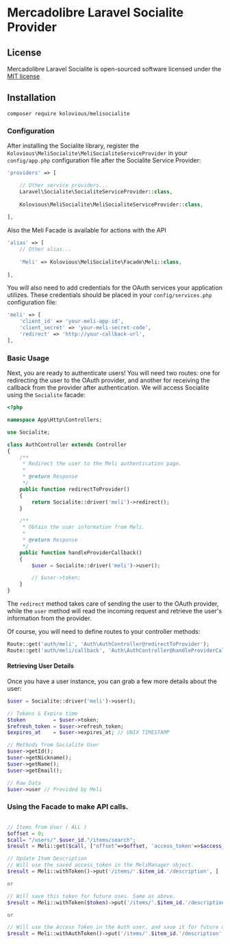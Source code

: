 # Mercadolibre Laravel Socialite Provider


## License

Mercadolibre Laravel Socialite is open-sourced software licensed under the [MIT license](http://opensource.org/licenses/MIT)

## Installation

    composer require kolovious/melisocialite

### Configuration

After installing the Socialite library, register the `Kolovious\MeliSocialite\MeliSocialiteServiceProvider` in your `config/app.php` configuration file after the Socialite Service Provider:

```php
'providers' => [

    // Other service providers...
    Laravel\Socialite\SocialiteServiceProvider::class,
    
    Kolovious\MeliSocialite\MeliSocialiteServiceProvider::class,
    
],
```
Also the Meli Facade is available for actions with the API

```php
'alias' => [
    // Other alias...
    
    'Meli' => Kolovious\MeliSocialite\Facade\Meli::class,
    
],
```

You will also need to add credentials for the OAuth services your application utilizes. These credentials should be placed in your `config/services.php` configuration file:
```php
'meli' => [
    'client_id' => 'your-meli-app-id',
    'client_secret' => 'your-meli-secret-code',
    'redirect' => 'http://your-callback-url',
],
```
### Basic Usage

Next, you are ready to authenticate users! You will need two routes: one for redirecting the user to the OAuth provider, and another for receiving the callback from the provider after authentication. We will access Socialite using the `Socialite` facade:

```php
<?php

namespace App\Http\Controllers;

use Socialite;

class AuthController extends Controller
{
    /**
     * Redirect the user to the Meli authentication page.
     *
     * @return Response
     */
    public function redirectToProvider()
    {
        return Socialite::driver('meli')->redirect();
    }

    /**
     * Obtain the user information from Meli.
     *
     * @return Response
     */
    public function handleProviderCallback()
    {
        $user = Socialite::driver('meli')->user();

        // $user->token;
    }
}
```

The `redirect` method takes care of sending the user to the OAuth provider, while the `user` method will read the incoming request and retrieve the user's information from the provider.



Of course, you will need to define routes to your controller methods:

```php
Route::get('auth/meli', 'Auth\AuthController@redirectToProvider');
Route::get('auth/meli/callback', 'Auth\AuthController@handleProviderCallback');
```

#### Retrieving User Details

Once you have a user instance, you can grab a few more details about the user:

```php
$user = Socialite::driver('meli')->user();

// Tokens & Expire time
$token         = $user->token;
$refresh_token = $user->refresh_token;
$expires_at    = $user->expires_at; // UNIX TIMESTAMP

// Methods from Socialite User 
$user->getId();
$user->getNickname();
$user->getName();
$user->getEmail();

// Raw Data
$user->user // Provided by Meli

```

### Using the Facade to make API calls.

```php

// Items from User ( ALL ) 
$offset = 0;
$call= "/users/".$user_id."/items/search";
$result = Meli::get($call, ["offset"=>$offset, 'access_token'=>$access_token]);

// Update Item Description
// Will use the saved access_token in the MeliManager object.
$result = Meli::withToken()->put('/items/'.$item_id.'/description', [ 'text' => $this->description ]); 

or

// Will save this token for future uses. Same as above.
$result = Meli::withToken($token)->put('/items/'.$item_id.'/description', [ 'text' => $this->description ]);

or

// Will use the Access Token in the Auth user, and save it for future uses. You can call withToken() the next time and it will work as espected
$result = Meli::withAuthToken()->put('/items/'.$item_id.'/description', [ 'text' => $this->description ]);

```

